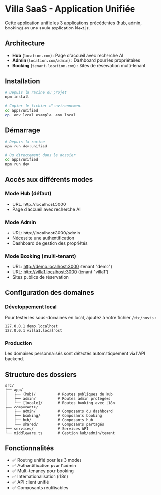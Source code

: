 # Villa SaaS - Application Unifiée

Cette application unifie les 3 applications précédentes (hub, admin, booking) en une seule application Next.js.

## Architecture

- **Hub** (`location.com`) : Page d'accueil avec recherche AI
- **Admin** (`location.com/admin`) : Dashboard pour les propriétaires
- **Booking** (`tenant.location.com`) : Sites de réservation multi-tenant

## Installation

```bash
# Depuis la racine du projet
npm install

# Copier le fichier d'environnement
cd apps/unified
cp .env.local.example .env.local
```

## Démarrage

```bash
# Depuis la racine
npm run dev:unified

# Ou directement dans le dossier
cd apps/unified
npm run dev
```

## Accès aux différents modes

### Mode Hub (défaut)
- URL: http://localhost:3000
- Page d'accueil avec recherche AI

### Mode Admin
- URL: http://localhost:3000/admin
- Nécessite une authentification
- Dashboard de gestion des propriétés

### Mode Booking (multi-tenant)
- URL: http://demo.localhost:3000 (tenant "demo")
- URL: http://villa1.localhost:3000 (tenant "villa1")
- Sites publics de réservation

## Configuration des domaines

### Développement local
Pour tester les sous-domaines en local, ajoutez à votre fichier `/etc/hosts` :
```
127.0.0.1 demo.localhost
127.0.0.1 villa1.localhost
```

### Production
Les domaines personnalisés sont détectés automatiquement via l'API backend.

## Structure des dossiers

```
src/
├── app/
│   ├── (hub)/          # Routes publiques du hub
│   ├── admin/          # Routes admin protégées
│   └── [locale]/       # Routes booking avec i18n
├── components/
│   ├── admin/          # Composants du dashboard
│   ├── booking/        # Composants booking
│   ├── hub/            # Composants hub
│   └── shared/         # Composants partagés
├── services/           # Services API
└── middleware.ts       # Gestion hub/admin/tenant
```

## Fonctionnalités

- ✅ Routing unifié pour les 3 modes
- ✅ Authentification pour l'admin
- ✅ Multi-tenancy pour booking
- ✅ Internationalisation (i18n)
- ✅ API client unifié
- ✅ Composants réutilisables